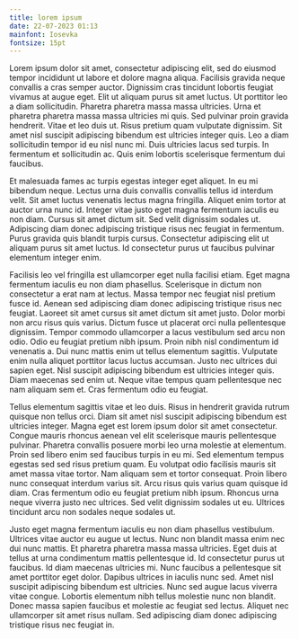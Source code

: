 ```yaml
---
title: lorem ipsum
date: 22-07-2023 01:13
mainfont: Iosevka
fontsize: 15pt
---
```


Lorem ipsum dolor sit amet, consectetur adipiscing elit, sed do eiusmod tempor incididunt ut labore et dolore magna aliqua. Facilisis gravida neque convallis a cras semper auctor. Dignissim cras tincidunt lobortis feugiat vivamus at augue eget. Elit ut aliquam purus sit amet luctus. Ut porttitor leo a diam sollicitudin. Pharetra pharetra massa massa ultricies. Urna et pharetra pharetra massa massa ultricies mi quis. Sed pulvinar proin gravida hendrerit. Vitae et leo duis ut. Risus pretium quam vulputate dignissim. Sit amet nisl suscipit adipiscing bibendum est ultricies integer quis. Leo a diam sollicitudin tempor id eu nisl nunc mi. Duis ultricies lacus sed turpis. In fermentum et sollicitudin ac. Quis enim lobortis scelerisque fermentum dui faucibus.  
  
Et malesuada fames ac turpis egestas integer eget aliquet. In eu mi bibendum neque. Lectus urna duis convallis convallis tellus id interdum velit. Sit amet luctus venenatis lectus magna fringilla. Aliquet enim tortor at auctor urna nunc id. Integer vitae justo eget magna fermentum iaculis eu non diam. Cursus sit amet dictum sit. Sed velit dignissim sodales ut. Adipiscing diam donec adipiscing tristique risus nec feugiat in fermentum. Purus gravida quis blandit turpis cursus. Consectetur adipiscing elit ut aliquam purus sit amet luctus. Id consectetur purus ut faucibus pulvinar elementum integer enim.  
  
Facilisis leo vel fringilla est ullamcorper eget nulla facilisi etiam. Eget magna fermentum iaculis eu non diam phasellus. Scelerisque in dictum non consectetur a erat nam at lectus. Massa tempor nec feugiat nisl pretium fusce id. Aenean sed adipiscing diam donec adipiscing tristique risus nec feugiat. Laoreet sit amet cursus sit amet dictum sit amet justo. Dolor morbi non arcu risus quis varius. Dictum fusce ut placerat orci nulla pellentesque dignissim. Tempor commodo ullamcorper a lacus vestibulum sed arcu non odio. Odio eu feugiat pretium nibh ipsum. Proin nibh nisl condimentum id venenatis a. Dui nunc mattis enim ut tellus elementum sagittis. Vulputate enim nulla aliquet porttitor lacus luctus accumsan. Justo nec ultrices dui sapien eget. Nisl suscipit adipiscing bibendum est ultricies integer quis. Diam maecenas sed enim ut. Neque vitae tempus quam pellentesque nec nam aliquam sem et. Cras fermentum odio eu feugiat.  
  
Tellus elementum sagittis vitae et leo duis. Risus in hendrerit gravida rutrum quisque non tellus orci. Diam sit amet nisl suscipit adipiscing bibendum est ultricies integer. Magna eget est lorem ipsum dolor sit amet consectetur. Congue mauris rhoncus aenean vel elit scelerisque mauris pellentesque pulvinar. Pharetra convallis posuere morbi leo urna molestie at elementum. Proin sed libero enim sed faucibus turpis in eu mi. Sed elementum tempus egestas sed sed risus pretium quam. Eu volutpat odio facilisis mauris sit amet massa vitae tortor. Nam aliquam sem et tortor consequat. Proin libero nunc consequat interdum varius sit. Arcu risus quis varius quam quisque id diam. Cras fermentum odio eu feugiat pretium nibh ipsum. Rhoncus urna neque viverra justo nec ultrices. Sed velit dignissim sodales ut eu. Ultrices tincidunt arcu non sodales neque sodales ut.  
  
Justo eget magna fermentum iaculis eu non diam phasellus vestibulum. Ultrices vitae auctor eu augue ut lectus. Nunc non blandit massa enim nec dui nunc mattis. Et pharetra pharetra massa massa ultricies. Eget duis at tellus at urna condimentum mattis pellentesque id. Id consectetur purus ut faucibus. Id diam maecenas ultricies mi. Nunc faucibus a pellentesque sit amet porttitor eget dolor. Dapibus ultrices in iaculis nunc sed. Amet nisl suscipit adipiscing bibendum est ultricies. Nunc sed augue lacus viverra vitae congue. Lobortis elementum nibh tellus molestie nunc non blandit. Donec massa sapien faucibus et molestie ac feugiat sed lectus. Aliquet nec ullamcorper sit amet risus nullam. Sed adipiscing diam donec adipiscing tristique risus nec feugiat in.  

